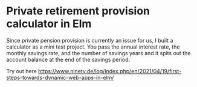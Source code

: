 # Private retirement provision calculator in Elm

Since private pension provision is currently an issue for us, I built a calculator as a 
mini test project. You pass the annual interest rate, the monthly savings rate, and the 
number of savings years and it spits out the account balance at the end of the savings 
period.

Try out here https://www.ninety.de/log/index.php/en/2021/04/19/first-steps-towards-dynamic-web-apps-in-elm/